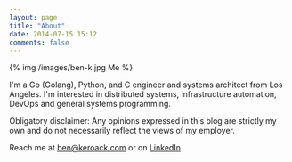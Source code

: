 ```yaml
---
layout: page
title: "About"
date: 2014-07-15 15:12
comments: false
---
```


{% img /images/ben-k.jpg Me %}

I'm a Go (Golang), Python, and C engineer and systems architect from Los Angeles. I'm interested in distributed systems, infrastructure automation, DevOps and general systems programming.

Obligatory disclaimer: Any opinions expressed in this blog are strictly my own and do not necessarily reflect the views of my employer.

Reach me at ben@keroack.com or on [LinkedIn](http://www.linkedin.com/pub/benjamen-keroack/60/b07/2a8).